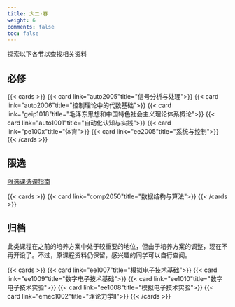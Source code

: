 ```yaml
---
title: 大二·春
weight: 6
comments: false
toc: false
---
```

探索以下各节以查找相关资料
## 必修
<!--more-->
{{< cards >}}
{{< card link="auto2005"title="信号分析与处理">}}
{{< card link="auto2006"title="控制理论中的代数基础">}}
{{< card link="geip1018"title="毛泽东思想和中国特色社会主义理论体系概论">}}
{{< card link="auto1001"title="自动化认知与实践">}}
{{< card link="pe100x"title="体育">}}
{{< card link="ee2005"title="系统与控制">}}
{{< /cards >}}
## 限选
[限选课选课指南](https://hoa.moe/blog/distributive-guidance-for-22/)
<!--more-->
{{< cards >}}
{{< card link="comp2050"title="数据结构与算法">}}
{{< /cards >}}
## 归档
此类课程在之前的培养方案中处于较重要的地位，但由于培养方案的调整，现在不再开设了。不过，原课程资料仍保留，感兴趣的同学可以自行查阅。
<!--more-->
{{< cards >}}
{{< card link="ee1007"title="模拟电子技术基础">}}
{{< card link="ee1009"title="数字电子技术基础">}}
{{< card link="ee1010"title="数字电子技术实验">}}
{{< card link="ee1008"title="模拟电子技术实验">}}
{{< card link="emec1002"title="理论力学Ⅱ">}}
{{< /cards >}}
